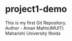 # project1-demo
This is my first Git Repository.
<br>
Author - Aman Mahto(MUIT)
<br>
Maharishi University Noida
